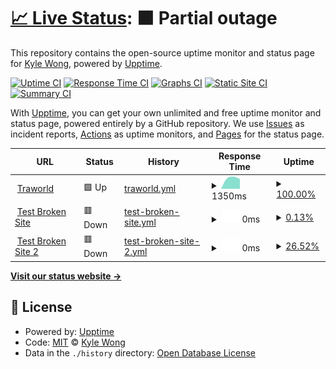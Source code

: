 # [📈 Live Status](https://upptime.k92.gg): <!--live status--> **🟧 Partial outage**

This repository contains the open-source uptime monitor and status page for [Kyle Wong](https://kylewong.my), powered by [Upptime](https://github.com/upptime/upptime).

[![Uptime CI](https://github.com/y3owk1n/upptime/workflows/Uptime%20CI/badge.svg)](https://github.com/y3owk1n/upptime/actions?query=workflow%3A%22Uptime+CI%22)
[![Response Time CI](https://github.com/y3owk1n/upptime/workflows/Response%20Time%20CI/badge.svg)](https://github.com/y3owk1n/upptime/actions?query=workflow%3A%22Response+Time+CI%22)
[![Graphs CI](https://github.com/y3owk1n/upptime/workflows/Graphs%20CI/badge.svg)](https://github.com/y3owk1n/upptime/actions?query=workflow%3A%22Graphs+CI%22)
[![Static Site CI](https://github.com/y3owk1n/upptime/workflows/Static%20Site%20CI/badge.svg)](https://github.com/y3owk1n/upptime/actions?query=workflow%3A%22Static+Site+CI%22)
[![Summary CI](https://github.com/y3owk1n/upptime/workflows/Summary%20CI/badge.svg)](https://github.com/y3owk1n/upptime/actions?query=workflow%3A%22Summary+CI%22)

With [Upptime](https://upptime.js.org), you can get your own unlimited and free uptime monitor and status page, powered entirely by a GitHub repository. We use [Issues](https://github.com/y3owk1n/upptime/issues) as incident reports, [Actions](https://github.com/y3owk1n/upptime/actions) as uptime monitors, and [Pages](https://upptime.k92.gg) for the status page.

<!--start: status pages-->
<!-- This summary is generated by Upptime (https://github.com/upptime/upptime) -->
<!-- Do not edit this manually, your changes will be overwritten -->
<!-- prettier-ignore -->
| URL | Status | History | Response Time | Uptime |
| --- | ------ | ------- | ------------- | ------ |
| <img alt="" src="https://favicons.githubusercontent.com/www.traworld.com" height="13"> [Traworld](https://www.traworld.com) | 🟩 Up | [traworld.yml](https://github.com/y3owk1n/upptime/commits/HEAD/history/traworld.yml) | <details><summary><img alt="Response time graph" src="./graphs/traworld/response-time-week.png" height="20"> 1350ms</summary><br><a href="https://upptime.k92.gg/history/traworld"><img alt="Response time 1350" src="https://img.shields.io/endpoint?url=https%3A%2F%2Fraw.githubusercontent.com%2Fy3owk1n%2Fupptime%2FHEAD%2Fapi%2Ftraworld%2Fresponse-time.json"></a><br><a href="https://upptime.k92.gg/history/traworld"><img alt="24-hour response time 1350" src="https://img.shields.io/endpoint?url=https%3A%2F%2Fraw.githubusercontent.com%2Fy3owk1n%2Fupptime%2FHEAD%2Fapi%2Ftraworld%2Fresponse-time-day.json"></a><br><a href="https://upptime.k92.gg/history/traworld"><img alt="7-day response time 1350" src="https://img.shields.io/endpoint?url=https%3A%2F%2Fraw.githubusercontent.com%2Fy3owk1n%2Fupptime%2FHEAD%2Fapi%2Ftraworld%2Fresponse-time-week.json"></a><br><a href="https://upptime.k92.gg/history/traworld"><img alt="30-day response time 1350" src="https://img.shields.io/endpoint?url=https%3A%2F%2Fraw.githubusercontent.com%2Fy3owk1n%2Fupptime%2FHEAD%2Fapi%2Ftraworld%2Fresponse-time-month.json"></a><br><a href="https://upptime.k92.gg/history/traworld"><img alt="1-year response time 1350" src="https://img.shields.io/endpoint?url=https%3A%2F%2Fraw.githubusercontent.com%2Fy3owk1n%2Fupptime%2FHEAD%2Fapi%2Ftraworld%2Fresponse-time-year.json"></a></details> | <details><summary><a href="https://upptime.k92.gg/history/traworld">100.00%</a></summary><a href="https://upptime.k92.gg/history/traworld"><img alt="All-time uptime 100.00%" src="https://img.shields.io/endpoint?url=https%3A%2F%2Fraw.githubusercontent.com%2Fy3owk1n%2Fupptime%2FHEAD%2Fapi%2Ftraworld%2Fuptime.json"></a><br><a href="https://upptime.k92.gg/history/traworld"><img alt="24-hour uptime 100.00%" src="https://img.shields.io/endpoint?url=https%3A%2F%2Fraw.githubusercontent.com%2Fy3owk1n%2Fupptime%2FHEAD%2Fapi%2Ftraworld%2Fuptime-day.json"></a><br><a href="https://upptime.k92.gg/history/traworld"><img alt="7-day uptime 100.00%" src="https://img.shields.io/endpoint?url=https%3A%2F%2Fraw.githubusercontent.com%2Fy3owk1n%2Fupptime%2FHEAD%2Fapi%2Ftraworld%2Fuptime-week.json"></a><br><a href="https://upptime.k92.gg/history/traworld"><img alt="30-day uptime 100.00%" src="https://img.shields.io/endpoint?url=https%3A%2F%2Fraw.githubusercontent.com%2Fy3owk1n%2Fupptime%2FHEAD%2Fapi%2Ftraworld%2Fuptime-month.json"></a><br><a href="https://upptime.k92.gg/history/traworld"><img alt="1-year uptime 100.00%" src="https://img.shields.io/endpoint?url=https%3A%2F%2Fraw.githubusercontent.com%2Fy3owk1n%2Fupptime%2FHEAD%2Fapi%2Ftraworld%2Fuptime-year.json"></a></details>
| <img alt="" src="https://favicons.githubusercontent.com/thissitedoesnotexist.koj.co" height="13"> [Test Broken Site](https://thissitedoesnotexist.koj.co) | 🟥 Down | [test-broken-site.yml](https://github.com/y3owk1n/upptime/commits/HEAD/history/test-broken-site.yml) | <details><summary><img alt="Response time graph" src="./graphs/test-broken-site/response-time-week.png" height="20"> 0ms</summary><br><a href="https://upptime.k92.gg/history/test-broken-site"><img alt="Response time 0" src="https://img.shields.io/endpoint?url=https%3A%2F%2Fraw.githubusercontent.com%2Fy3owk1n%2Fupptime%2FHEAD%2Fapi%2Ftest-broken-site%2Fresponse-time.json"></a><br><a href="https://upptime.k92.gg/history/test-broken-site"><img alt="24-hour response time 0" src="https://img.shields.io/endpoint?url=https%3A%2F%2Fraw.githubusercontent.com%2Fy3owk1n%2Fupptime%2FHEAD%2Fapi%2Ftest-broken-site%2Fresponse-time-day.json"></a><br><a href="https://upptime.k92.gg/history/test-broken-site"><img alt="7-day response time 0" src="https://img.shields.io/endpoint?url=https%3A%2F%2Fraw.githubusercontent.com%2Fy3owk1n%2Fupptime%2FHEAD%2Fapi%2Ftest-broken-site%2Fresponse-time-week.json"></a><br><a href="https://upptime.k92.gg/history/test-broken-site"><img alt="30-day response time 0" src="https://img.shields.io/endpoint?url=https%3A%2F%2Fraw.githubusercontent.com%2Fy3owk1n%2Fupptime%2FHEAD%2Fapi%2Ftest-broken-site%2Fresponse-time-month.json"></a><br><a href="https://upptime.k92.gg/history/test-broken-site"><img alt="1-year response time 0" src="https://img.shields.io/endpoint?url=https%3A%2F%2Fraw.githubusercontent.com%2Fy3owk1n%2Fupptime%2FHEAD%2Fapi%2Ftest-broken-site%2Fresponse-time-year.json"></a></details> | <details><summary><a href="https://upptime.k92.gg/history/test-broken-site">0.13%</a></summary><a href="https://upptime.k92.gg/history/test-broken-site"><img alt="All-time uptime 0.13%" src="https://img.shields.io/endpoint?url=https%3A%2F%2Fraw.githubusercontent.com%2Fy3owk1n%2Fupptime%2FHEAD%2Fapi%2Ftest-broken-site%2Fuptime.json"></a><br><a href="https://upptime.k92.gg/history/test-broken-site"><img alt="24-hour uptime 0.13%" src="https://img.shields.io/endpoint?url=https%3A%2F%2Fraw.githubusercontent.com%2Fy3owk1n%2Fupptime%2FHEAD%2Fapi%2Ftest-broken-site%2Fuptime-day.json"></a><br><a href="https://upptime.k92.gg/history/test-broken-site"><img alt="7-day uptime 0.13%" src="https://img.shields.io/endpoint?url=https%3A%2F%2Fraw.githubusercontent.com%2Fy3owk1n%2Fupptime%2FHEAD%2Fapi%2Ftest-broken-site%2Fuptime-week.json"></a><br><a href="https://upptime.k92.gg/history/test-broken-site"><img alt="30-day uptime 0.13%" src="https://img.shields.io/endpoint?url=https%3A%2F%2Fraw.githubusercontent.com%2Fy3owk1n%2Fupptime%2FHEAD%2Fapi%2Ftest-broken-site%2Fuptime-month.json"></a><br><a href="https://upptime.k92.gg/history/test-broken-site"><img alt="1-year uptime 0.13%" src="https://img.shields.io/endpoint?url=https%3A%2F%2Fraw.githubusercontent.com%2Fy3owk1n%2Fupptime%2FHEAD%2Fapi%2Ftest-broken-site%2Fuptime-year.json"></a></details>
| <img alt="" src="https://favicons.githubusercontent.com/thissitedoesnotexist2.koj.co" height="13"> [Test Broken Site 2](https://thissitedoesnotexist2.koj.co) | 🟥 Down | [test-broken-site-2.yml](https://github.com/y3owk1n/upptime/commits/HEAD/history/test-broken-site-2.yml) | <details><summary><img alt="Response time graph" src="./graphs/test-broken-site-2/response-time-week.png" height="20"> 0ms</summary><br><a href="https://upptime.k92.gg/history/test-broken-site-2"><img alt="Response time 0" src="https://img.shields.io/endpoint?url=https%3A%2F%2Fraw.githubusercontent.com%2Fy3owk1n%2Fupptime%2FHEAD%2Fapi%2Ftest-broken-site-2%2Fresponse-time.json"></a><br><a href="https://upptime.k92.gg/history/test-broken-site-2"><img alt="24-hour response time 0" src="https://img.shields.io/endpoint?url=https%3A%2F%2Fraw.githubusercontent.com%2Fy3owk1n%2Fupptime%2FHEAD%2Fapi%2Ftest-broken-site-2%2Fresponse-time-day.json"></a><br><a href="https://upptime.k92.gg/history/test-broken-site-2"><img alt="7-day response time 0" src="https://img.shields.io/endpoint?url=https%3A%2F%2Fraw.githubusercontent.com%2Fy3owk1n%2Fupptime%2FHEAD%2Fapi%2Ftest-broken-site-2%2Fresponse-time-week.json"></a><br><a href="https://upptime.k92.gg/history/test-broken-site-2"><img alt="30-day response time 0" src="https://img.shields.io/endpoint?url=https%3A%2F%2Fraw.githubusercontent.com%2Fy3owk1n%2Fupptime%2FHEAD%2Fapi%2Ftest-broken-site-2%2Fresponse-time-month.json"></a><br><a href="https://upptime.k92.gg/history/test-broken-site-2"><img alt="1-year response time 0" src="https://img.shields.io/endpoint?url=https%3A%2F%2Fraw.githubusercontent.com%2Fy3owk1n%2Fupptime%2FHEAD%2Fapi%2Ftest-broken-site-2%2Fresponse-time-year.json"></a></details> | <details><summary><a href="https://upptime.k92.gg/history/test-broken-site-2">26.52%</a></summary><a href="https://upptime.k92.gg/history/test-broken-site-2"><img alt="All-time uptime 26.52%" src="https://img.shields.io/endpoint?url=https%3A%2F%2Fraw.githubusercontent.com%2Fy3owk1n%2Fupptime%2FHEAD%2Fapi%2Ftest-broken-site-2%2Fuptime.json"></a><br><a href="https://upptime.k92.gg/history/test-broken-site-2"><img alt="24-hour uptime 26.52%" src="https://img.shields.io/endpoint?url=https%3A%2F%2Fraw.githubusercontent.com%2Fy3owk1n%2Fupptime%2FHEAD%2Fapi%2Ftest-broken-site-2%2Fuptime-day.json"></a><br><a href="https://upptime.k92.gg/history/test-broken-site-2"><img alt="7-day uptime 26.52%" src="https://img.shields.io/endpoint?url=https%3A%2F%2Fraw.githubusercontent.com%2Fy3owk1n%2Fupptime%2FHEAD%2Fapi%2Ftest-broken-site-2%2Fuptime-week.json"></a><br><a href="https://upptime.k92.gg/history/test-broken-site-2"><img alt="30-day uptime 26.52%" src="https://img.shields.io/endpoint?url=https%3A%2F%2Fraw.githubusercontent.com%2Fy3owk1n%2Fupptime%2FHEAD%2Fapi%2Ftest-broken-site-2%2Fuptime-month.json"></a><br><a href="https://upptime.k92.gg/history/test-broken-site-2"><img alt="1-year uptime 26.52%" src="https://img.shields.io/endpoint?url=https%3A%2F%2Fraw.githubusercontent.com%2Fy3owk1n%2Fupptime%2FHEAD%2Fapi%2Ftest-broken-site-2%2Fuptime-year.json"></a></details>

<!--end: status pages-->

[**Visit our status website →**](https://upptime.k92.gg)

## 📄 License

- Powered by: [Upptime](https://github.com/upptime/upptime)
- Code: [MIT](./LICENSE) © [Kyle Wong](https://kylewong.my)
- Data in the `./history` directory: [Open Database License](https://opendatacommons.org/licenses/odbl/1-0/)
